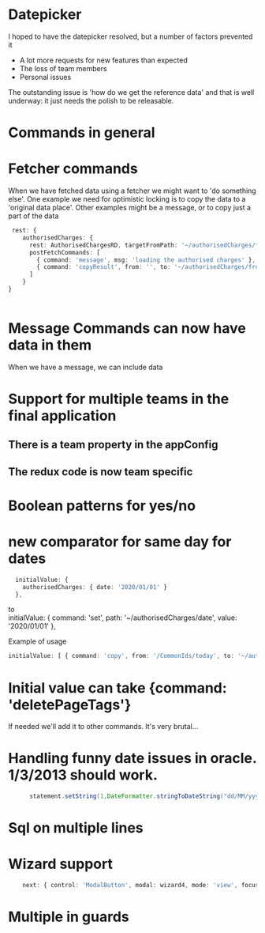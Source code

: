 # Datepicker
I hoped to have the datepicker resolved, but a number of factors prevented it
* A lot more requests for new features than expected
* The loss of team members
* Personal issues

The outstanding issue is 'how do we get the reference data' and that is well underway: it just needs the polish to be releasable. 

# Commands in general

# Fetcher commands
When we have fetched data using a fetcher we might want to 'do something else'. One example we need for
optimistic locking is to copy the data to a 'original data place'. Other examples might be a message, or to copy just 
a part of the data

```typescript
 rest: {
    authorisedCharges: {
      rest: AuthorisedChargesRD, targetFromPath: '~/authorisedCharges/fromApi/editingData', fetcher: true,
      postFetchCommands: [
        { command: 'message', msg: 'loading the authorised charges' },
        { command: 'copyResult', from: '', to: '~/authorisedCharges/fromApi/originalData' }
      ]
    }
}
    
```

# Message Commands can now have data in them
When we have a message, we can include data 

# Support for multiple teams in the final application

## There is a team property in the appConfig

## The redux code is now team specific

# Boolean patterns for yes/no

# new comparator for same day for dates



```typescript
  initialValue: {
    authorisedCharges: { date: '2020/01/01' }
  },
```

to  
initialValue: { command: 'set', path: '~/authorisedCharges/date', value: '2020/01/01' },

Example of usage
```typescript
initialValue: [ { command: 'copy', from: '/CommonIds/today', to: '~/authorisedCharges/date' } ],
```

# Initial value can take {command: 'deletePageTags'}
If needed we'll add it to other commands. It's very brutal...

# Handling funny date issues in oracle. 1/3/2013 should work.



```java
      statement.setString(1,DateFormatter.stringToDateString("dd/MM/yyyy",date));

```

# Sql on multiple lines


# Wizard support
```typescript
    next: { control: 'ModalButton', modal: wizard4, mode: 'view', focusOn: '~/nothing' , pageOp: 'replace'},
```

# Multiple in guards